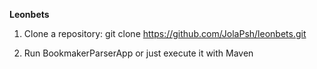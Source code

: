 **Leonbets**

1. Clone a repository:
 git clone https://github.com/JolaPsh/leonbets.git

2. Run BookmakerParserApp or just execute it with Maven
